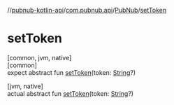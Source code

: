 //[pubnub-kotlin-api](../../../index.md)/[com.pubnub.api](../index.md)/[PubNub](index.md)/[setToken](set-token.md)

# setToken

[common, jvm, native]\
[common]\
expect abstract fun [setToken](set-token.md)(token: [String](https://kotlinlang.org/api/latest/jvm/stdlib/kotlin/-string/index.html)?)

[jvm, native]\
actual abstract fun [setToken](set-token.md)(token: [String](https://kotlinlang.org/api/latest/jvm/stdlib/kotlin/-string/index.html)?)
